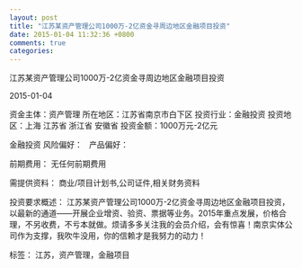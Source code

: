 ```yaml
---
layout: post
title: "江苏某资产管理公司1000万-2亿资金寻周边地区金融项目投资"
date: 2015-01-04 11:32:36 +0800
comments: true
categories: 
---
```

江苏某资产管理公司1000万-2亿资金寻周边地区金融项目投资



2015-01-04

资金主体：资产管理
所在地区：江苏省南京市白下区
投资行业：金融投资
投资地区：上海 江苏省 浙江省 安徽省
投资金额：1000万元-2亿元

金融投资
风险偏好：
                             
                                                                                产品偏好：

前期费用：
无任何前期费用

需提供资料：
商业/项目计划书,公司证件,相关财务资料

投资要求概述：
江苏某资产管理公司1000万-2亿资金寻周边地区金融项目投资，以最新的通道——开展企业增资、验资、票据等业务。2015年重点发展，价格合理，不另收费，不亏本就做。烦请多多关注我的会员介绍，会有惊喜！南京实体公司作为支撑，我吹牛没用，你的信赖才是我努力的动力！

标签：
江苏，资产管理，金融项目

